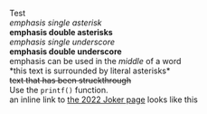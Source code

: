 Test <br>
*emphasis single asterisk* <br>
**emphasis double asterisks** <br>
_emphasis single underscore_ <br>
__emphasis double underscore__ <br>
emphasis can be used in the *middle* of a word <br>
\*this text is surrounded by literal asterisks\* <br>
~~text that has been struckthrough~~ <br>
Use the `printf()` function. <br>
an inline link to [the 2022 Joker page](https://motsmachines.github.io/joker/clef/2021/test_MarkDown_JBoccou) looks like this
